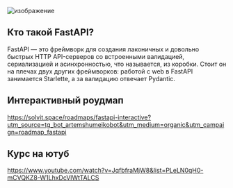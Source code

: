 ![изображение](https://www.simplilearn.com/ice9/free_resources_article_thumb/FastAPI_b.jpg)

## Кто такой FastAPI?

FastAPI — это фреймворк для создания лаконичных и довольно быстрых HTTP API-серверов со встроенными валидацией, сериализацией и асинхронностью,
что называется, из коробки. Стоит он на плечах двух других фреймворков: работой с web в FastAPI занимается Starlette, а за валидацию отвечает Pydantic. 

## Интерактивный роудмап
https://solvit.space/roadmaps/fastapi-interactive?utm_source=tg_bot_artemshumeikobot&utm_medium=organic&utm_campaign=roadmap_fastapi

## Курс на ютуб
https://www.youtube.com/watch?v=JqfbfraMjW8&list=PLeLN0qH0-mCVQKZ8-W1LhxDcVlWtTALCS
